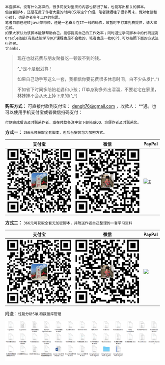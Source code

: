 ```
本套脚本，没有什么高深的，很多网友对里面的内容也都很了解，也能写出相关的脚本。
但这套脚本，还是花费了作者大量的时间(仅写这个介绍，笔者就牺牲了很多周末，愧对老婆和小孩)，也是作者多年工作的积累。
笔者目前已经转java架构师，还是一名奋斗在IT一线的码农，故暂时不打算免费提供，请大家见谅。
如果大家认为该脚本能够帮助自己，能够提高自己的工作效率；同时通过学习脚本中的代码提高Oracle技能(有些技能学习OCP课程也是不会教的，笔者也是一枚OCP),可以按照下面的方式进行购买。
thanks.

```

> 现在也就花费与朋友聚餐吃一顿饭不到的钱。
>
> ^_^是不是很划算！
>
> 如果自己动手写这么一套，我相信你要花费很多休息时间，白不少头发(^_^)
>
> 不如省下时间多陪陪老婆和小孩；IT单身狗多外出溜溜，不要老宅在家里，林妹妹不会从天上掉下来的(^_^)

**购买方式：** 可直接付款到支付宝： denglt76@gmail.com ，收款人： **通。也可以使用手机支付宝或者微信扫码支付：

```
付款完成后请及时联系作者，或在付款备注中留下邮箱或QQ，方便作者及时联系您。
```

**方式一：** `266元可获取全套脚本，但后台安装包为加密方式。`

|                   支付宝                    |                    微信                    | PayPal                                   |
| :--------------------------------------: | :--------------------------------------: | ---------------------------------------- |
| <img src="../images/money/zfb_266.png?raw=true" width="250px"/> | <img src="../images/money/wx_266.png" width="250px"/> | <a href='https://www.paypal.me/denglt/55' target='_blank'>![z](https://www.paypalobjects.com/webstatic/i/logo/rebrand/ppcom.svg)</a> |

**方式二：** `366元可获取全套无加密脚本，并附送作者自己整理的一套学习资料`

|                   支付宝                    |                    微信                    | PayPal                                   |
| :--------------------------------------: | :--------------------------------------: | ---------------------------------------- |
| <img src="../images/money/zfb_366.png" width="250px"/> | <img src="../images/money/wx_366.png" width="250px" /> | <a href='https://www.paypal.me/denglt/70' target='_blank'>![](https://www.paypalobjects.com/webstatic/i/logo/rebrand/ppcom.svg)</a> |

附送：`性能分析SQL和数据库管理`

![oracle_docs](../images/oracle_docs.png)
